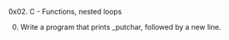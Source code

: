 0x02. C - Functions, nested loops

0. Write a program that prints _putchar, followed by a new line.
